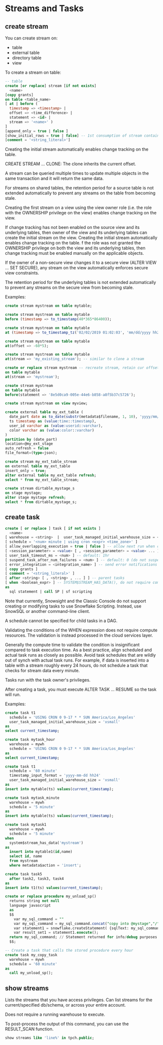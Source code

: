 # Streams and Tasks
## create stream
You can create stream on:
- table
- external table
- directory table
- view

To create a stream on table:
```sql
-- table
create [or replace] stream [if not exists]
  <name>
[copy grants]
on table <table_name>
[ at | before (
  timestamp => <timestamp> | 
  offset => <time_difference> | 
  statement => <id> | 
  stream => '<name>' ) 
]
[append_only = true | false ]
[show_initial_rows = true | false] -- 1st consumption of stream contains existing rows of table when stream created. default: false
[comment = '<string_literal>']
```

Creating the initial stream automatically enables change tracking on the table.

CREATE STREAM ... CLONE: The clone inherits the current offset. 

A stream can be queried multiple times to update multiple objects in the same transaction and it will return the same data.

For streams on shared tables, the retention period for a source table is not extended automatically to prevent any streams on the table from becoming stale.

Creating the first stream on a view using the view owner role (i.e. the role with the OWNERSHIP privilege on the view) enables change tracking on the view.

If change tracking has not been enabled on the source view and its underlying tables, then owner of the view and its underlying tables can create the initial stream on the view. Creating the initial stream automatically enables change tracking on the table. f the role was not granted the OWNERSHIP privilege on both the view and its underlying tables, then change tracking must be enabled manually on the applicable objects. 

If the owner of a non-secure view changes it to a secure view (ALTER VIEW ... SET SECURE), any stream on the view automatically enforces secure view constraints.

The retention period for the underlying tables is not extended automatically to prevent any streams on the secure view from becoming stale.

Examples:
```sql
create stream mystream on table mytable;

create stream mystream on table mytable 
before (timestamp => to_timestamp(40*365*86400));

create stream mystream on table mytable 
at (timestamp => to_timestamp_tz('02/02/2019 01:02:03', 'mm/dd/yyyy hh24:mi:ss'));

create stream mystream on table mytable 
at(offset => -60*5);

create stream mystream on table mytable 
at(stream => 'my_existing_stream'); -- similar to clone a stream

create or replace stream mystream -- recreate stream, retain cur offset
on table mytable 
at(stream => 'mystream');

create stream mystream 
on table mytable 
before(statement => '8e5d0ca9-005e-44e6-b858-a8f5b37c5726');

create stream mystream on view myview;

create external table my_ext_table (
  date_part date as to_date(substr(metadata$filename, 1, 10), 'yyyy/mm/dd'),
  ts timestamp as (value:time::timestamp),
  user_id varchar as (value:userid::varchar),
  color varchar as (value:color::varchar)
) 
partition by (date_part)
location=@my_ext_stage
auto_refresh = false
file_format=(type=json);

create stream my_ext_table_stream 
on external table my_ext_table 
insert_only = true;
alter external table my_ext_table refresh;
select * from my_ext_table_stream;

create stream dirtable_mystage_s 
on stage mystage;
alter stage mystage refresh;
select * from dirtable_mystage_s;
```

## create task
```sql
create [ or replace ] task [ if not exists ] 
  <name>
[ warehouse = <string>  |  user_task_managed_initial_warehouse_size = <string> ]
[ schedule = '<num> minute | using cron <expr> <time_zone>' ]
[ allow_overlapping_execution = true | false ] -- allow next run when current run is not completed. default: false
[ <session_parameter> = <value> [ , <session_parameter> = <value> ... ] ]
[ user_task_timeout_ms = <num> ] -- default: 1hr
[ suspend_task_after_num_failures = <num> ] -- default: 0 (do not suspend)
[ error_integration = <integration_name> ] -- send error notifications
[ copy grants ]
[ comment = '<string_literal>' ]
[ after <string> [ , <string> , ... ] ] -- parent tasks
[ when <boolean_expr> ] -- SYSTEM$STREAM_HAS_DATA(), do not require compute
as
  sql statement | call SP | sf scripting
```

Note that currently, Snowsight and the Classic Console do not support creating or modifying tasks to use Snowflake Scripting. Instead, use SnowSQL or another command-line client.

A schedule cannot be specified for child tasks in a DAG.

Validating the conditions of the WHEN expression does not require compute resources. The validation is instead processed in the cloud services layer.

Generally the compute time to validate the condition is insignificant compared to task execution time. As a best practice, align scheduled and actual task runs as closely as possible. Avoid task schedules that are wildly out of synch with actual task runs. For example, if data is inserted into a table with a stream roughly every 24 hours, do not schedule a task that checks for stream data every minute. 

Tasks run with the task owner's privileges. 

After creating a task, you must execute ALTER TASK ... RESUME so the task will run. 

Examples:
```sql
create task t1
  schedule = 'USING CRON 0 9-17 * * SUN America/Los_Angeles'
  user_task_managed_initial_warehouse_size = 'xsmall'
as
select current_timestamp;

create task mytask_hour
  warehouse = mywh
  schedule = 'USING CRON 0 9-17 * * SUN America/Los_Angeles'
as
select current_timestamp;

create task t1
  schedule = '60 minute'
  timestamp_input_format = 'yyyy-mm-dd hh24'
  user_task_managed_initial_warehouse_size = 'xsmall'
as
insert into mytable(ts) values(current_timestamp);

create task mytask_minute
  warehouse = mywh
  schedule = '5 minute'
as
insert into mytable(ts) values(current_timestamp);

create task mytask1
  warehouse = mywh
  schedule = '5 minute'
when
  system$stream_has_data('mystream')
as
  insert into mytable1(id,name) 
  select id, name 
  from mystream 
  where metadata$action = 'insert';

create task task5
  after task2, task3, task4
as
insert into t1(ts) values(current_timestamp);

create or replace procedure my_unload_sp()
  returns string not null
  language javascript
  as
  $$
    var my_sql_command = ""
    var my_sql_command = my_sql_command.concat("copy into @mystage","/",Date.now(),"/"," from mytable overwrite=true;");
    var statement1 = snowflake.createStatement( {sqlText: my_sql_command} );
    var result_set1 = statement1.execute();
  return my_sql_command; // Statement returned for info/debug purposes
  $$;

-- Create a task that calls the stored procedure every hour
create task my_copy_task
  warehouse = mywh
  schedule = '60 minute'
as
  call my_unload_sp();

```

## show streams
Lists the streams that you have access privileges. Can list streams for the current/specified db/schema, or across your entire account.

Does not require a running warehouse to execute.

To post-process the output of this command, you can use the RESULT_SCAN function. 

```sql
show streams like 'line%' in tpch.public;
```



















